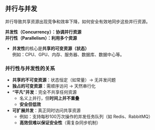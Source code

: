 
## 并行与并发
并行导致共享资源出现竞争和效率下降，如何安全有效地同步这些并行资源。

**并发性（Concurrency）：协调并行资源**  
**并行性（Parallelism）：利用多个资源**

- **并发性**的核心是**共享的可变资源（状态）**  
    例如：CPU、GPU、内存、服务器、数据库、数据中心等。

### 并行性与并发性的关系

- **共享的不可变资源**：状态恒定（如常量）→ 无并发问题
- **独占的可变资源**：需顺序访问 → 天然串行化
- **“平凡”并发**：完全不共享任何资源
    - 名义上并行，但**时间上并不重叠**
    - **安全但低效**
- **可扩展并发**：真正同时访问共享资源
    - 例如：支持每秒100万次操作的并发任务队列（如 Redis、RabbitMQ）
    - **高效但难以保证安全性**（需复杂同步机制）
